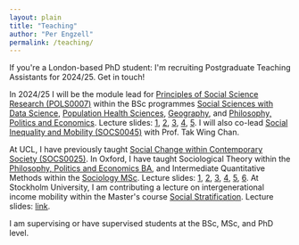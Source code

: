 ```yaml
---
layout: plain
title: "Teaching"
author: "Per Engzell"
permalink: /teaching/
---
```


If you're a London-based PhD student: I'm recruiting Postgraduate Teaching Assistants for 2024/25. Get in touch! 

In 2024/25 I will be the module lead for [Principles of Social Science Research (POLS0007)](https://www.ucl.ac.uk/module-catalogue/modules/principles-of-social-science-research-POLS0007) within the BSc programmes [Social Sciences with Data Science](https://www.ucl.ac.uk/prospective-students/undergraduate/degrees/social-sciences-data-science-bsc), [Population Health Sciences](https://www.ucl.ac.uk/prospective-students/undergraduate/degrees/population-health-sciences-bsc), [Geography](https://www.ucl.ac.uk/prospective-students/undergraduate/degrees/geography-bsc), and [Philosophy, Politics and Economics](https://www.ucl.ac.uk/prospective-students/undergraduate/degrees/philosophy-politics-and-economics-bsc). Lecture slides: [1](https://github.com/pengzell/pengzell.github.io/blob/master/_content/POLS0007-1.pdf), [2](https://github.com/pengzell/pengzell.github.io/blob/master/_content/POLS0007-2.pdf), [3](https://github.com/pengzell/pengzell.github.io/blob/master/_content/POLS0007-3.pdf), [4](https://github.com/pengzell/pengzell.github.io/blob/master/_content/POLS0007-4.pdf), [5](https://github.com/pengzell/pengzell.github.io/blob/master/_content/POLS0007-5.pdf). I will also co-lead [Social Inequality and Mobility (SOCS0045)](https://www.ucl.ac.uk/module-catalogue/modules/social-inequality-and-mobility-SOCS0045) with Prof. Tak Wing Chan. 

At UCL, I have previously taught [Social Change within Contemporary Society (SOCS0025)](https://www.ucl.ac.uk/module-catalogue/modules/social-change-within-contemporary-society-SOCS0025). In Oxford, I have taught Sociological Theory within the [Philosophy, Politics and Economics BA](https://www.ox.ac.uk/admissions/undergraduate/courses/course-listing/philosophy-politics-and-economics), and Intermediate Quantitative Methods within the [Sociology MSc](https://www.ox.ac.uk/admissions/graduate/courses/msc-sociology). Lecture slides: [1](https://github.com/pengzell/pengzell.github.io/blob/master/_content/IQM_Prelims.pdf), [2](https://github.com/pengzell/pengzell.github.io/blob/master/_content/IQM_Missing.pdf), [3](https://github.com/pengzell/pengzell.github.io/blob/master/_content/IQM_Errors.pdf), [4](https://github.com/pengzell/pengzell.github.io/blob/master/_content/IQM_IV.pdf), [5](https://github.com/pengzell/pengzell.github.io/blob/master/_content/IQM_Comparison.pdf), [6](https://github.com/pengzell/pengzell.github.io/blob/master/_content/IQM_Artefacts.pdf). At Stockholm University, I am contributing a lecture on intergenerational income mobility within the Master's course [Social Stratification](https://www.su.se/english/search-courses-and-programmes/so7311-1.412866). Lecture slides: [link](https://github.com/pengzell/pengzell.github.io/blob/master/_content/SU_Slides.pdf).

I am supervising or have supervised students at the BSc, MSc, and PhD level. 
